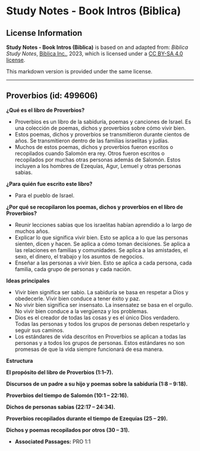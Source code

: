 # Study Notes - Book Intros (Biblica)

## License Information

**Study Notes - Book Intros (Biblica)** is based on and adapted from: _Biblica Study Notes_, [Biblica Inc.](https://www.biblica.com/), 2023, which is licensed under a [CC BY-SA 4.0 license](https://creativecommons.org/licenses/by-sa/4.0/legalcode.en).

This markdown version is provided under the same license.



--------------------------------

## Proverbios (id: 499606)

**¿Qué es el libro de Proverbios?**

* Proverbios es un libro de la sabiduría, poemas y canciones de Israel. Es una colección de poemas, dichos y proverbios sobre cómo vivir bien.
* Estos poemas, dichos y proverbios se transmitieron durante cientos de años. Se transmitieron dentro de las familias israelitas y judías.
* Muchos de estos poemas, dichos y proverbios fueron escritos o recopilados cuando Salomón era rey. Otros fueron escritos o recopilados por muchas otras personas además de Salomón. Estos incluyen a los hombres de Ezequías, Agur, Lemuel y otras personas sabias.

**¿Para quién fue escrito este libro?**

* Para el pueblo de Israel.

**¿Por qué se recopilaron los poemas, dichos y proverbios en el libro de Proverbios?**

* Reunir lecciones sabias que los israelitas habían aprendido a lo largo de muchos años.
* Explicar lo que significa vivir bien. Esto se aplica a lo que las personas sienten, dicen y hacen. Se aplica a cómo toman decisiones. Se aplica a las relaciones en familias y comunidades. Se aplica a las amistades, el sexo, el dinero, el trabajo y los asuntos de negocios.
* Enseñar a las personas a vivir bien. Esto se aplica a cada persona, cada familia, cada grupo de personas y cada nación.

**Ideas principales**

* Vivir bien significa ser sabio. La sabiduría se basa en respetar a Dios y obedecerle. Vivir bien conduce a tener éxito y paz.
* No vivir bien significa ser insensato. La insensatez se basa en el orgullo. No vivir bien conduce a la vergüenza y los problemas.
* Dios es el creador de todas las cosas y es el único Dios verdadero. Todas las personas y todos los grupos de personas deben respetarlo y seguir sus caminos.
* Los estándares de vida descritos en Proverbios se aplican a todas las personas y a todos los grupos de personas. Estos estándares no son promesas de que la vida siempre funcionará de esa manera.

**Estructura**

**El propósito del libro de Proverbios (1:1–7\).**

**Discursos de un padre a su hijo y poemas sobre la sabiduría (1:8 – 9:18\).**

**Proverbios del tiempo de Salomón (10:1 – 22:16\).**

**Dichos de personas sabias (22:17 – 24:34\).**

**Proverbios recopilados durante el tiempo de Ezequías (25 – 29\).**

**Dichos y poemas recopilados por otros (30 – 31\).**

* **Associated Passages:** PRO 1:1

